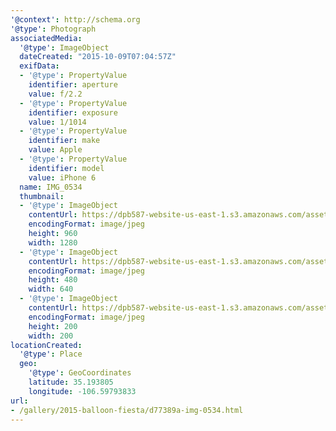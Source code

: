 ```yaml
---
'@context': http://schema.org
'@type': Photograph
associatedMedia:
  '@type': ImageObject
  dateCreated: "2015-10-09T07:04:57Z"
  exifData:
  - '@type': PropertyValue
    identifier: aperture
    value: f/2.2
  - '@type': PropertyValue
    identifier: exposure
    value: 1/1014
  - '@type': PropertyValue
    identifier: make
    value: Apple
  - '@type': PropertyValue
    identifier: model
    value: iPhone 6
  name: IMG_0534
  thumbnail:
  - '@type': ImageObject
    contentUrl: https://dpb587-website-us-east-1.s3.amazonaws.com/asset/gallery/2015-balloon-fiesta/d77389a-img-0534~1280.jpg
    encodingFormat: image/jpeg
    height: 960
    width: 1280
  - '@type': ImageObject
    contentUrl: https://dpb587-website-us-east-1.s3.amazonaws.com/asset/gallery/2015-balloon-fiesta/d77389a-img-0534~640w.jpg
    encodingFormat: image/jpeg
    height: 480
    width: 640
  - '@type': ImageObject
    contentUrl: https://dpb587-website-us-east-1.s3.amazonaws.com/asset/gallery/2015-balloon-fiesta/d77389a-img-0534~200x200.jpg
    encodingFormat: image/jpeg
    height: 200
    width: 200
locationCreated:
  '@type': Place
  geo:
    '@type': GeoCoordinates
    latitude: 35.193805
    longitude: -106.59793833
url:
- /gallery/2015-balloon-fiesta/d77389a-img-0534.html
---
```

